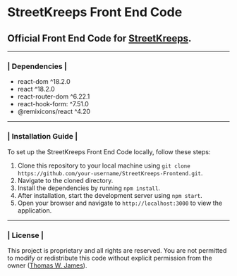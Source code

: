# StreetKreeps Front End Code

## Official Front End Code for [StreetKreeps](StreetKreeps.com).

---

### | Dependencies |

- react-dom ^18.2.0
- react ^18.2.0
- react-router-dom ^6.22.1
- react-hook-form: ^7.51.0
- @remixicons/react ^4.20

---

### | Installation Guide |

To set up the StreetKreeps Front End Code locally, follow these steps:

1. Clone this repository to your local machine using `git clone https://github.com/your-username/StreetKreeps-Frontend.git`.
2. Navigate to the cloned directory.
3. Install the dependencies by running `npm install`.
4. After installation, start the development server using `npm start`.
5. Open your browser and navigate to `http://localhost:3000` to view the application.

---

### | License |

This project is proprietary and all rights are reserved. You are not permitted to modify or redistribute this code without explicit permission from the owner ([Thomas W. James](wjamesthomas3@gmail.com)).
